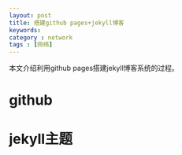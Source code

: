 ```yaml
---
layout: post
title: 搭建github pages+jekyll博客
keywords: 
category : network
tags : [网络]
---
```

本文介绍利用github pages搭建jekyll博客系统的过程。<!-- more -->

# github

# jekyll主题